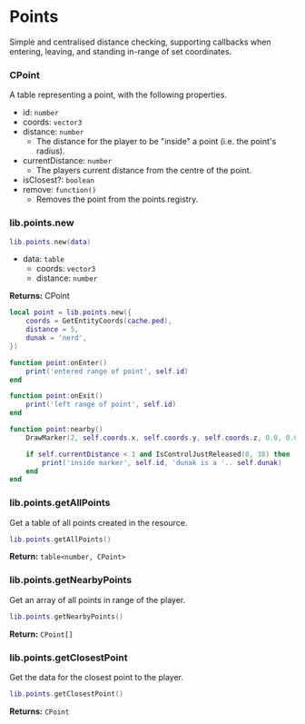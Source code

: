 # Points

Simple and centralised distance checking, supporting callbacks when entering, leaving, and standing in-range of set coordinates.

### CPoint

A table representing a point, with the following properties.

* id: `number`
* coords: `vector3`
* distance: `number`
  * The distance for the player to be "inside" a point (i.e. the point's radius).
* currentDistance: `number`
  * The players current distance from the centre of the point.
* isClosest?: `boolean`
* remove: `function()`
  * Removes the point from the points registry.

### lib.points.new

```lua
lib.points.new(data)
```

* data: `table`
  * coords: `vector3`
  * distance: `number`

**Returns:** CPoint

```lua
local point = lib.points.new({
    coords = GetEntityCoords(cache.ped),
    distance = 5,
    dunak = 'nerd',
})

function point:onEnter()
    print('entered range of point', self.id)
end

function point:onExit()
    print('left range of point', self.id)
end

function point:nearby()
    DrawMarker(2, self.coords.x, self.coords.y, self.coords.z, 0.0, 0.0, 0.0, 0.0, 180.0, 0.0, 1.0, 1.0, 1.0, 200, 20, 20, 50, false, true, 2, nil, nil, false)

    if self.currentDistance < 1 and IsControlJustReleased(0, 38) then
        print('inside marker', self.id, 'dunak is a '.. self.dunak)
    end
end
```

### lib.points.getAllPoints

Get a table of all points created in the resource.

```lua
lib.points.getAllPoints()
```

**Return:** `table<number, CPoint>`

### lib.points.getNearbyPoints

Get an array of all points in range of the player.

```lua
lib.points.getNearbyPoints()
```

**Return:** `CPoint[]`

### lib.points.getClosestPoint

Get the data for the closest point to the player.

```lua
lib.points.getClosestPoint()
```

**Returns:** `CPoint`
